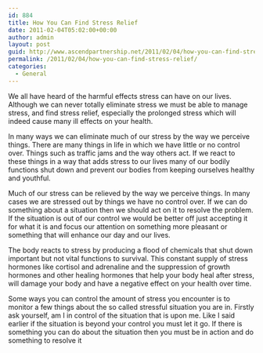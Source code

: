 ```yaml
---
id: 884
title: How You Can Find Stress Relief
date: 2011-02-04T05:02:00+00:00
author: admin
layout: post
guid: http://www.ascendpartnership.net/2011/02/04/how-you-can-find-stress-relief/
permalink: /2011/02/04/how-you-can-find-stress-relief/
categories:
  - General
---
```

We all have heard of the harmful effects stress can have on our lives. Although we can never totally eliminate stress we must be able to manage stress, and find stress relief, especially the prolonged stress which will indeed cause many ill effects on your health.

In many ways we can eliminate much of our stress by the way we perceive things. There are many things in life in which we have little or no control over. Things such as traffic jams and the way others act. If we react to these things in a way that adds stress to our lives many of our bodily functions shut down and prevent our bodies from keeping ourselves healthy and youthful.

Much of our stress can be relieved by the way we perceive things. In many cases we are stressed out by things we have no control over. If we can do something about a situation then we should act on it to resolve the problem. If the situation is out of our control we would be better off just accepting it for what it is and focus our attention on something more pleasant or something that will enhance our day and our lives.

The body reacts to stress by producing a flood of chemicals that shut down important but not vital functions to survival. This constant supply of stress hormones like cortisol and adrenaline and the suppression of growth hormones and other healing hormones that help your body heal after stress, will damage your body and have a negative effect on your health over time.

Some ways you can control the amount of stress you encounter is to monitor a few things about the so called stressful situation you are in. Firstly ask yourself, am I in control of the situation that is upon me. Like I said earlier if the situation is beyond your control you must let it go. If there is something you can do about the situation then you must be in action and do something to resolve it